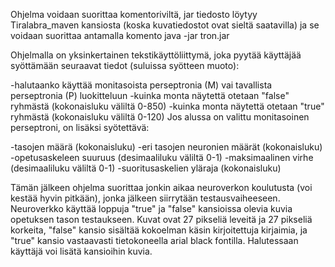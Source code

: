 Ohjelma voidaan suorittaa komentoriviltä, jar tiedosto löytyy Tiralabra_maven kansiosta (koska kuvatiedostot ovat sieltä saatavilla) ja se voidaan suorittaa antamalla komento java -jar tron.jar

Ohjelmalla on yksinkertainen tekstikäyttöliittymä, joka pyytää käyttäjää syöttämään seuraavat tiedot (suluissa syötteen muoto):

-halutaanko käyttää monitasoista perseptronia (M) vai tavallista perseptronia (P) luokitteluun 
-kuinka monta näytettä otetaan "false" ryhmästä (kokonaisluku väliltä 0-850)
-kuinka monta näytettä otetaan "true" ryhmästä (kokonaisluku väliltä 0-120)
Jos alussa on valittu monitasoinen perseptroni, on lisäksi syötettävä: 

-tasojen määrä (kokonaisluku)
-eri tasojen neuronien määrät (kokonaisluku)
-opetusaskeleen suuruus (desimaaliluku väliltä 0-1)
-maksimaalinen virhe (desimaaliluku väliltä 0-1)
-suoritusaskelien yläraja (kokonaisluku)

Tämän jälkeen ohjelma suorittaa jonkin aikaa neuroverkon koulutusta (voi kestää hyvin pitkään), jonka jälkeen siirrytään testausvaiheeseen. Neuroverkko käyttää loppuja "true" ja "false" kansioissa olevia kuvia opetuksen tason testaukseen. Kuvat ovat 27 pikseliä leveitä ja 27 pikseliä korkeita, "false" kansio sisältää kokoelman käsin kirjoitettuja kirjaimia, ja "true" kansio vastaavasti tietokoneella arial black fontilla. Halutessaan käyttäjä voi lisätä kansioihin kuvia.


